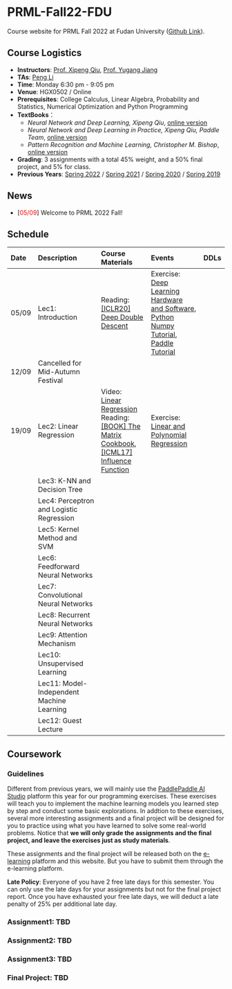 # PRML-Fall22-FDU

Course website for PRML Fall 2022 at Fudan University ([Github Link](https://github.com/dasepli/PRML-Fall22-FDU)).

## Course Logistics
- **Instructors**: [Prof. Xipeng Qiu](https://xpqiu.github.io/index.html), [Prof. Yugang Jiang](http://www.yugangjiang.info/bioChn.html)
- **TAs**: <a href="mailto:lip21@m.fudan.edu.cn">Peng Li</a>
- **Time**: Monday 6:30 pm - 9:05 pm
- **Venue**: HGX0502 / Online
- **Prerequisites**: College Calculus, Linear Algebra, Probability and Statistics, Numerical Optimization and Python Programming
- **TextBooks**：
	- *Neural Network and Deep Learning, Xipeng Qiu*, [online version](https://nndl.github.io/)
	- *Neural Network and Deep Learning in Practice, Xipeng Qiu, Paddle Team*, [online version](https://github.com/nndl/practice-in-paddle/)
	- *Pattern Recognition and Machine Learning, Christopher M. Bishop*, [online version](https://www.microsoft.com/en-us/research/uploads/prod/2006/01/Bishop-Pattern-Recognition-and-Machine-Learning-2006.pdf)
- **Grading**: 3 assignments with a total 45% weight, and a 50% final project, and 5% for class.
- **Previous Years**: [Spring 2022](https://github.com/dasepli/PRML-Spring22-FDU) / [Spring 2021](https://toscode.gitee.com/fnlp/prml-21-spring) / [Spring 2020](https://github.com/xuyige/PRML-Spring20-FDU) / [Spring 2019](https://github.com/FDUCSLG/PRML-2019Spring-FDU)

## News
<ul>  
<li>[<font color="red">05/09</font>] Welcome to PRML 2022 Fall! </li>
</ul>

## Schedule

|Date| Description | Course Materials | Events | DDLs |
| :-- | :-- | :-- | :-- | :-- |
|05/09 |Lec1: Introduction  |Reading:<br>[[ICLR20] Deep Double Descent](https://openreview.net/forum?id=B1g5sA4twr)| Exercise: <br>[Deep Learning Hardware and Software](http://cs231n.stanford.edu/slides/2021/lecture_6.pdf),<br>[Python Numpy Tutorial](https://cs231n.github.io/python-numpy-tutorial/),<br>[Paddle Tutorial](https://github.com/nndl/practice-in-paddle/blob/main/chap1%E5%AE%9E%E8%B7%B5%E5%9F%BA%E7%A1%80/%E5%AE%9E%E8%B7%B5%E5%9F%BA%E7%A1%80.ipynb)| |
|12/09 |Cancelled for Mid-Autumn Festival | | | |
|19/09 |Lec2: Linear Regression  |Video:<br>[Linear Regression](https://zhibo.chaoxing.com/1000095851835004)<br>Reading:<br>[[BOOK] The Matrix Cookbook](https://www.math.uwaterloo.ca/~hwolkowi/matrixcookbook.pdf), <br>[[ICML17] Influence Function](https://arxiv.org/abs/1703.04730) | Exercise: <br>[Linear and Polynomial Regression](https://aistudio.baidu.com/aistudio/education/group/info/27200)| |
| |Lec3: K-NN and Decision Tree | | | |
| |Lec4: Perceptron and Logistic Regression  | |  | |
| |Lec5: Kernel Method and SVM | |  | |
| |Lec6: Feedforward Neural Networks | |  | |
| |Lec7: Convolutional Neural Networks | | | |
| |Lec8: Recurrent Neural Networks  | | | |
| |Lec9: Attention Mechanism | |  | |
| |Lec10: Unsupervised Learning | |  | |
| |Lec11: Model-Independent Machine Learning  | |  | |
| |Lec12: Guest Lecture| |  | |

## Coursework
### Guidelines
Different from previous years, we will mainly use the [PaddlePaddle AI Studio](https://aistudio.baidu.com/aistudio/index) platform this year for our programming exercises. These exercises will teach you to implement the machine learning models you learned step by step and conduct some basic explorations. In addtion to these exercises, several more interesting assignments and a final project will be designed for you to practice using what you have learned to solve some real-world problems. Notice that **we will only grade the assignments and the final project, and leave the exercises just as study materials**. 

These assignments and the final project will be released both on the [e-learning](https://elearning.fudan.edu.cn/) platform and this website. But you have to submit them through the e-learning platform. 

**Late Policy**: Everyone of you have 2 free late days for this semester. You can only use the late days for your assignments but not for the final project report. Once you have exhausted your free late days, we will deduct a late penalty of 25% per additional late day.


### Assignment1: TBD

### Assignment2: TBD

### Assignment3: TBD

### Final Project: TBD

